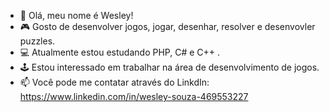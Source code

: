 - 👋 Olá, meu nome é Wesley!
- 🎮 Gosto de desenvolver jogos, jogar, desenhar, resolver e desenvovler puzzles. 
- 💻 Atualmente estou estudando PHP, C# e C++ .
- 🕹 Estou interessado em trabalhar na área de desenvolvimento de jogos.
- 📫 Você pode me contatar através do LinkdIn: https://www.linkedin.com/in/wesley-souza-469553227
